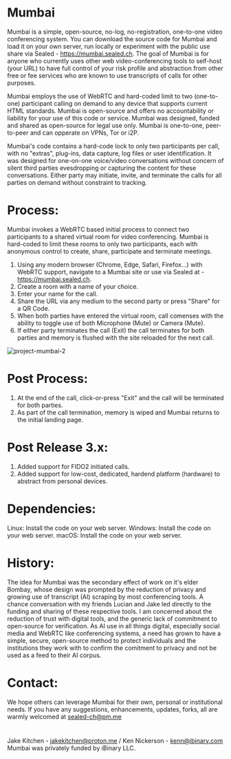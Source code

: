# Mumbai
Mumbai is a simple, open-source, no-log, no-registration, one-to-one video conferencing system. You can download the source code for Mumbai and load it on your own server, run locally or experiment with the public use share via Sealed - https://mumbai.sealed.ch. The goal of Mumbai is for anyone who currently uses other web video-conferencing tools to self-host (your URL) to have full control of your risk profile and abstraction from other free or fee services who are known to use transcripts of calls for other purposes.

Mumbai employs the use of WebRTC and hard-coded limit to two (one-to-one) participant calling on demand to any device that supports current HTML standards. Mumbai is open-source and offers no accountability or liability for your use of this code or service. Mumbai was designed, funded and shared as open-source for legal use only. Mumbai is one-to-one, peer-to-peer and can opperate on VPNs, Tor or i2P.

Mumbai's code contains a hard-code lock to only two participants per call, with no "extras", plug-ins, data capture, log files or user identification. It was designed for one-on-one voice/video conversations without concern of silent third parties evesdropping or capturing the content for these conversations. Either party may initiate, invite, and terminate the calls for all parties on demand without constraint to tracking.
# Process:
Mumbai invokes a WebRTC based initial process to connect two participants to a shared virtual room for video conferencing. Mumbai is hard-coded to limit these rooms to only two participants, each with anonymous control to create, share, participate and terminate meetings.

1. Using any modern browser (Chrome, Edge, Safari, Firefox...) with WebRTC support, navigate to a Mumbai site or use via Sealed at - https://mumbai.sealed.ch.
2. Create a room with a name of your choice.
3. Enter your name for the call.
4. Share the URL via any medium to the second party or press "Share" for a QR Code.
5. When both parties have entered the virtual room, call comenses with the ability to toggle use of both Microphone (Mute) or Camera (Mute).
6. If either party terminates the call (Exit) the call terminates for both parties and memory is flushed with the site reloaded for the next call.

![project-mumbai-2](https://github.com/ibinary/mumbai/assets/86942/c917374c-65c2-4911-a675-060e05043259)

# Post Process:
1. At the end of the call, click-or-press "Exit" and the call will be terminated for both parties.
2. As part of the call termination, memory is wiped and Mumbai returns to the initial landing page.
# Post Release 3.x:
1. Added support for FIDO2 initiated calls.
2. Added support for low-cost, dedicated, hardend platform (hardware) to abstract from personal devices.
# Dependencies:
Linux: Install the code on your web server.
Windows: Install the code on your web server.
macOS: Install the code on your web server.
# History:
The idea for Mumbai was the secondary effect of work on it's elder Bombay, whose design was prompted by the reduction of privacy and growing use of transcript (AI) scraping by most conferencing tools. A chance conversation with my friends Lucian and Jake led directly to the funding and sharing of these respective tools. I am concerned about the reduction of trust with digital tools, and the generic lack of commitment to open-source for verification. As AI use in all things digital, especially social media and WebRTC like conferencing systems, a need has grown to have a simple, secure, open-source method to protect individuals and the institutions they work with to confirm the comitment to privacy and not be used as a feed to their AI corpus. 
# Contact:
We hope others can leverage Mumbai for their own, personal or institutional needs. If you have any suggestions, enhancements, updates, forks, all are warmly welcomed at sealed-ch@pm.me
#
Jake Kitchen - jakekitchen@proton.me / Ken Nickerson - kenn@ibinary.com
Mumbai was privately funded by iBinary LLC.
